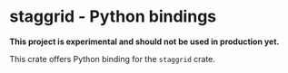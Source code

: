 staggrid - Python bindings
==========================

**This project is experimental and should not be used in production yet.**

This crate offers Python binding for the `staggrid` crate.
